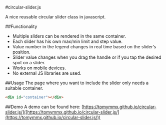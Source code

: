 #circular-slider.js

A nice reusable circular slider class in javascript.  
  
##Functionality
- Multiple sliders can be rendered in the same container.
- Each slider has his own max/min limit and step value.
- Value number in the legend changes in real time based on the slider’s position.
- Slider value changes when you drag the handle or if you tap the desired spot on a slider.
- Works on mobile devices.
- No external JS libraries are used.

##Usage
The page where you want to include the slider only needs a suitable container.
```html
<div id="container"></div>
```
##Demo
A demo can be found here: [https://tomymmx.github.io/circular-slider.js/]([https://tomymmx.github.io/circular-slider.js/](https://tomymmx.github.io/circular-slider.js/))